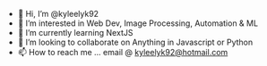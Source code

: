 - 👋 Hi, I’m @kyleelyk92
- 👀 I’m interested in Web Dev, Image Processing, Automation & ML
- 🌱 I’m currently learning NextJS
- 💞️ I’m looking to collaborate on Anything in Javascript or Python
- 📫 How to reach me ... email @ kyleelyk92@hotmail.com

<!---
kyleelyk92/kyleelyk92 is a ✨ special ✨ repository because its `README.md` (this file) appears on your GitHub profile.
You can click the Preview link to take a look at your changes.
--->
